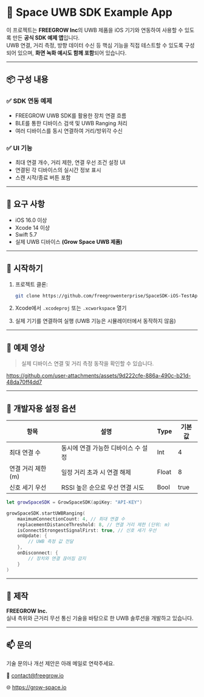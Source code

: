 # 📡 Space UWB SDK Example App

이 프로젝트는 **FREEGROW Inc**의 UWB 제품을 iOS 기기와 연동하여 사용할 수 있도록 만든 **공식 SDK 예제 앱**입니다.  
UWB 연결, 거리 측정, 방향 데이터 수신 등 핵심 기능을 직접 테스트할 수 있도록 구성되어 있으며, **화면 녹화 예시도 함께 포함**되어 있습니다.

---

## 📦 구성 내용

### ✅ SDK 연동 예제
- FREEGROW UWB SDK를 활용한 장치 연결 흐름
- BLE를 통한 디바이스 검색 및 UWB Ranging 처리
- 여러 디바이스를 동시 연결하여 거리/방위각 수신

### ✅ UI 기능
- 최대 연결 개수, 거리 제한, 연결 우선 조건 설정 UI
- 연결된 각 디바이스의 실시간 정보 표시
- 스캔 시작/종료 버튼 포함


---

## 🔧 요구 사항

- iOS 16.0 이상
- Xcode 14 이상
- Swift 5.7
- 실제 UWB 디바이스 **(Grow Space UWB 제품)**

---

## 🚀 시작하기

1. 프로젝트 클론:
    ```bash
    git clone https://github.com/freegrowenterprise/SpaceSDK-iOS-TestApp.git
    ```

2. Xcode에서 `.xcodeproj` 또는 `.xcworkspace` 열기

3. 실제 기기를 연결하여 실행 (UWB 기능은 시뮬레이터에서 동작하지 않음)

---

## 🎥 예제 영상

> 실제 디바이스 연결 및 거리 측정 동작을 확인할 수 있습니다.

https://github.com/user-attachments/assets/9d222cfe-886a-490c-b21d-48da70ff4dd7

---

## 🧭 개발자용 설정 옵션

| 항목 | 설명 | Type | 기본값 |  
|------|------|------|------|
| 최대 연결 수 | 동시에 연결 가능한 디바이스 수 설정 | Int | 4 |
| 연결 거리 제한(m) | 일정 거리 초과 시 연결 해제 | Float | 8 |
| 신호 세기 우선 | RSSI 높은 순으로 우선 연결 시도 | Bool | true |


```swift
let growSpaceSDK = GrowSpaceSDK(apiKey: "API-KEY")

growSpaceSDK.startUWBRanging(
    maximumConnectionCount: 4, // 최대 연결 수
    replacementDistanceThreshold: 8, // 연결 거리 제한 (단위: m)
    isConnectStrongestSignalFirst: true, // 신호 세기 우선
    onUpdate: {
        // UWB 측정 값 전달
    },
    onDisconnect: {
        // 장치와 연결 끊어짐 감지
    }
)
```

---

## 🏢 제작

**FREEGROW Inc.**  
실내 측위와 근거리 무선 통신 기술을 바탕으로 한 UWB 솔루션을 개발하고 있습니다.

---

## 📫 문의

기술 문의나 개선 제안은 아래 메일로 연락주세요.

📮 contact@freegrow.io

🌐 https://grow-space.io




